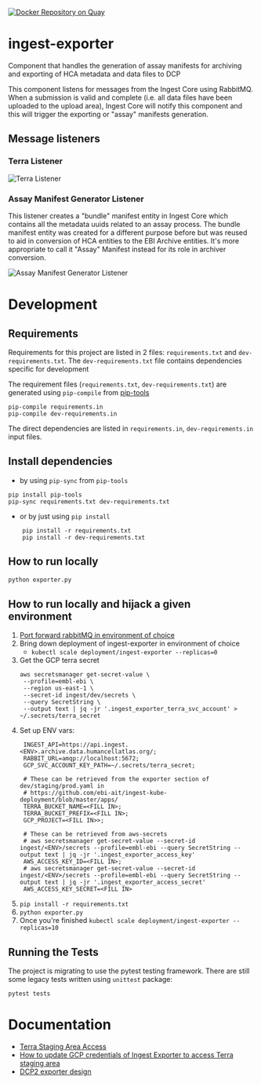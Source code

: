 [![Docker Repository on Quay](https://quay.io/repository/ebi-ait/ingest-exporter/status "Docker Repository on Quay")](https://quay.io/repository/ebi-ait/ingest-exporter)

# ingest-exporter

Component that handles the generation of assay manifests for archiving and exporting of HCA metadata and data files to DCP
 
This component listens for messages from the Ingest Core using RabbitMQ. When a submission is valid and complete (i.e. all data files have been uploaded to the upload area), Ingest Core will notify this component and this will trigger the exporting or "assay" manifests generation. 

## Message listeners

### Terra Listener

![Terra Listener](http://www.plantuml.com/plantuml/proxy?cache=no&src=https://raw.githubusercontent.com/ebi-ait/ingest-exporter/dcp-692_update-readme/docs/exporting-to-terra.diag)

### Assay Manifest Generator Listener

This listener creates a "bundle" manifest entity in Ingest Core which contains all the metadata uuids related to an assay process. The bundle manifest entity was created for a different purpose before but was reused to aid in conversion of HCA entities to the EBI Archive entities.
It's more appropriate to call it "Assay" Manifest instead for its role in archiver conversion.

![Assay Manifest Generator Listener](http://www.plantuml.com/plantuml/proxy?cache=no&src=https://raw.githubusercontent.com/ebi-ait/ingest-exporter/dcp-692_update-readme/docs/generating-assay-manifests.diag)

# Development
## Requirements

Requirements for this project are listed in 2 files: `requirements.txt` and `dev-requirements.txt`.
The `dev-requirements.txt` file contains dependencies specific for development

The requirement files (`requirements.txt`, `dev-requirements.txt`) are generated using `pip-compile` from [pip-tools](https://github.com/jazzband/pip-tools) 
```
pip-compile requirements.in
pip-compile dev-requirements.in
```
The direct dependencies are listed in `requirements.in`, `dev-requirements.in` input files.

## Install dependencies

* by using `pip-sync` from `pip-tools`
```shell
pip install pip-tools
pip-sync requirements.txt dev-requirements.txt
```
* or by just using `pip install` 
```
    pip install -r requirements.txt
    pip install -r dev-requirements.txt
```
## How to run locally

```bash
python exporter.py
```

## How to run locally and hijack a given environment
1. [Port forward rabbitMQ in environment of choice](https://github.com/ebi-ait/ingest-kube-deployment#accessing-rabbitmq-management-ui)
1. Bring down deployment of ingest-exporter in environment of choice
    - `kubectl scale deployment/ingest-exporter --replicas=0`
1. Get the GCP terra secret
   ```
   aws secretsmanager get-secret-value \
    --profile=embl-ebi \
    --region us-east-1 \
    --secret-id ingest/dev/secrets \
    --query SecretString \
    --output text | jq -jr '.ingest_exporter_terra_svc_account' > ~/.secrets/terra_secret
   ```
1. Set up ENV vars:
     ```
      INGEST_API=https://api.ingest.<ENV>.archive.data.humancellatlas.org/;
      RABBIT_URL=amqp://localhost:5672;
      GCP_SVC_ACCOUNT_KEY_PATH=~/.secrets/terra_secret;
      
      # These can be retrieved from the exporter section of dev/staging/prod.yaml in
      # https://github.com/ebi-ait/ingest-kube-deployment/blob/master/apps/
      TERRA_BUCKET_NAME=<FILL IN>;
      TERRA_BUCKET_PREFIX=<FILL IN>;
      GCP_PROJECT=<FILL IN>>;
   
      # These can be retrieved from aws-secrets
      # aws secretsmanager get-secret-value --secret-id ingest/<ENV>/secrets --profile=embl-ebi --query SecretString --output text | jq -jr '.ingest_exporter_access_key'
      AWS_ACCESS_KEY_ID=<FILL IN>;
      # aws secretsmanager get-secret-value --secret-id ingest/<ENV>/secrets --profile=embl-ebi --query SecretString --output text | jq -jr '.ingest_exporter_access_secret'
      AWS_ACCESS_KEY_SECRET=<FILL IN>
      ```
1. `pip install -r requirements.txt`
1. `python exporter.py`
1. Once you're finished `kubectl scale deployment/ingest-exporter --replicas=10`

## Running the Tests
The project is migrating to use the pytest testing framework.
There are still some legacy tests written using `unittest` package:

```shell
pytest tests
```

# Documentation
- [Terra Staging Area Access](https://ebi-ait.github.io/hca-ebi-dev-team/admin_setup/Setting-up-access-to-Terra-staging-area.html)
- [How to update GCP credentials of Ingest Exporter to access Terra staging area](https://ebi-ait.github.io/hca-ebi-dev-team/operations_tasks/update-exporter-gcp-creds.html)
- [DCP2 exporter design](https://docs.google.com/document/d/15zxIHub2erKGWW7uGmep7ZjqsTNcI3gn5oDQmMB7Eic/edit#heading=h.4omhtn4kfq4x)